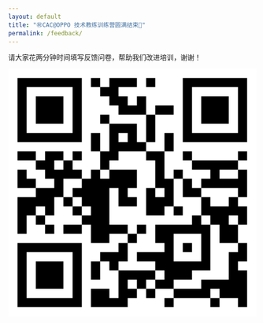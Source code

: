```yaml
---
layout: default
title: "㊗️CAC@OPPO 技术教练训练营圆满结束👏"
permalink: /feedback/
---
```


请大家花两分钟时间填写反馈问卷，帮助我们改进培训，谢谢！

![培训调查文件](./feedback_big.png)